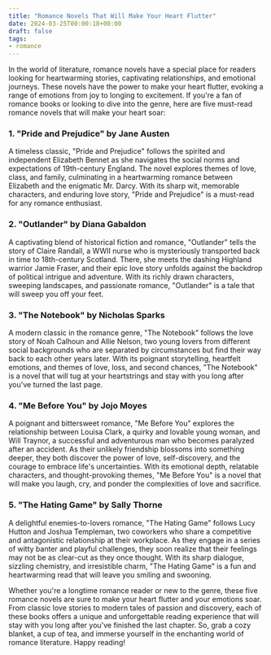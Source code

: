 ```yaml
---
title: "Romance Novels That Will Make Your Heart Flutter"
date: 2024-03-25T00:00:18+00:00
draft: false
tags:
- romance
---
```


In the world of literature, romance novels have a special place for readers looking for heartwarming stories, captivating relationships, and emotional journeys. These novels have the power to make your heart flutter, evoking a range of emotions from joy to longing to excitement. If you're a fan of romance books or looking to dive into the genre, here are five must-read romance novels that will make your heart soar:

### 1. "Pride and Prejudice" by Jane Austen

A timeless classic, "Pride and Prejudice" follows the spirited and independent Elizabeth Bennet as she navigates the social norms and expectations of 19th-century England. The novel explores themes of love, class, and family, culminating in a heartwarming romance between Elizabeth and the enigmatic Mr. Darcy. With its sharp wit, memorable characters, and enduring love story, "Pride and Prejudice" is a must-read for any romance enthusiast.

### 2. "Outlander" by Diana Gabaldon

A captivating blend of historical fiction and romance, "Outlander" tells the story of Claire Randall, a WWII nurse who is mysteriously transported back in time to 18th-century Scotland. There, she meets the dashing Highland warrior Jamie Fraser, and their epic love story unfolds against the backdrop of political intrigue and adventure. With its richly drawn characters, sweeping landscapes, and passionate romance, "Outlander" is a tale that will sweep you off your feet.

### 3. "The Notebook" by Nicholas Sparks

A modern classic in the romance genre, "The Notebook" follows the love story of Noah Calhoun and Allie Nelson, two young lovers from different social backgrounds who are separated by circumstances but find their way back to each other years later. With its poignant storytelling, heartfelt emotions, and themes of love, loss, and second chances, "The Notebook" is a novel that will tug at your heartstrings and stay with you long after you've turned the last page.

### 4. "Me Before You" by Jojo Moyes

A poignant and bittersweet romance, "Me Before You" explores the relationship between Louisa Clark, a quirky and lovable young woman, and Will Traynor, a successful and adventurous man who becomes paralyzed after an accident. As their unlikely friendship blossoms into something deeper, they both discover the power of love, self-discovery, and the courage to embrace life's uncertainties. With its emotional depth, relatable characters, and thought-provoking themes, "Me Before You" is a novel that will make you laugh, cry, and ponder the complexities of love and sacrifice.

### 5. "The Hating Game" by Sally Thorne

A delightful enemies-to-lovers romance, "The Hating Game" follows Lucy Hutton and Joshua Templeman, two coworkers who share a competitive and antagonistic relationship at their workplace. As they engage in a series of witty banter and playful challenges, they soon realize that their feelings may not be as clear-cut as they once thought. With its sharp dialogue, sizzling chemistry, and irresistible charm, "The Hating Game" is a fun and heartwarming read that will leave you smiling and swooning.

Whether you're a longtime romance reader or new to the genre, these five romance novels are sure to make your heart flutter and your emotions soar. From classic love stories to modern tales of passion and discovery, each of these books offers a unique and unforgettable reading experience that will stay with you long after you've finished the last chapter. So, grab a cozy blanket, a cup of tea, and immerse yourself in the enchanting world of romance literature. Happy reading!